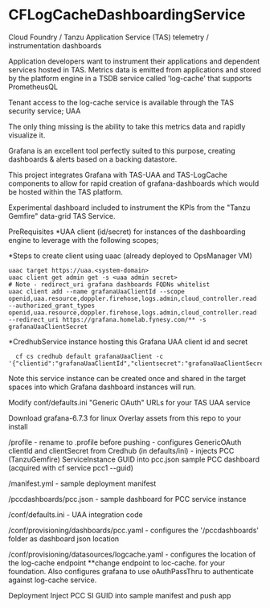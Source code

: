 # CFLogCacheDashboardingService

Cloud Foundry / Tanzu Application Service (TAS) telemetry / instrumentation dashboards

Application developers want to instrument their applications and dependent services hosted in TAS. Metrics data is emitted from applications and stored by the platform engine in a TSDB service called 'log-cache' that supports PrometheusQL

Tenant access to the log-cache service is available through the TAS security service; UAA

The only thing missing is the ability to take this metrics data and rapidly visualize it.

Grafana is an excellent tool perfectly suited to this purpose, creating dashboards & alerts based on a backing datastore.

This project integrates Grafana with TAS-UAA and TAS-LogCache components to allow for rapid creation of grafana-dashboards which would be hosted within the TAS platform.

Experimental dashboard included to instrument the KPIs from the "Tanzu Gemfire" data-grid TAS Service.



PreRequisites
*UAA client (id/secret) for instances of the dashboarding engine to leverage with the following scopes;

*Steps to create client using uaac (already deployed to OpsManager VM)
```
uaac target https://uaa.<system-domain>
uaac client get admin get -s <uaa admin secret>
# Note - redirect_uri grafana dashboards FQDNs whitelist
uaac client add --name grafanaUaaClientId --scope openid,uaa.resource,doppler.firehose,logs.admin,cloud_controller.read --authorized_grant_types openid,uaa.resource,doppler.firehose,logs.admin,cloud_controller.read --redirect_uri https://grafana.homelab.fynesy.com/** -s grafanaUaaClientSecret
```

*CredhubService instance hosting this Grafana UAA client id and secret
```
  cf cs credhub default grafanaUaaClient -c '{"clientid":"grafanaUaaClientId","clientsecret":"grafanaUaaClientSecret"}
```
Note this service instance can be created once and shared in the target spaces into which Grafana dashboard instances will run.

Modify conf/defaults.ini "Generic OAuth" URLs for your TAS UAA service

Download grafana-6.7.3 for linux 
Overlay assets from this repo to your install

  /profile - rename to .profile before pushing 
      - configures GenericOAuth clientId and clientSecret from Credhub (in defaults/ini)
      - injects PCC (TanzuGemfire) ServiceInstance GUID into pcc.json sample PCC dashboard 
          (acquired with cf service pcc1 --guid)
  
  /manifest.yml - sample deployment manifest
  
  /pccdashboards/pcc.json - sample dashboard for PCC service instance
  
  /conf/defaults.ini - UAA integration code
  
  /conf/provisioning/dashboards/pcc.yaml - configures the '/pccdashboards' folder as dashboard json location
  
  /conf/provisioning/datasources/logcache.yaml - configures the location of the log-cache endpoint **change endpoint to loc-cache.<system-domain> for your foundation. Also configures grafana to use oAuthPassThru to authenticate against log-cache service.
  
  Deployment
    Inject PCC SI GUID into sample manifest and push app
    
    
  
  
  
  
  



